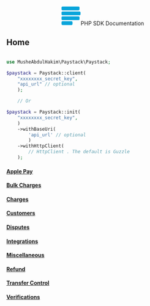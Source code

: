 <div align="center"><svg width="50" height="50" viewBox="0 0 29 28" fill="none"><path fill-rule="evenodd" clip-rule="evenodd" d="M1.51165 0H25.7369C26.5715 0 27.2504 0.671185 27.2504 1.50214V4.16909C27.2504 4.99651 26.5716 5.67141 25.7369 5.67141H1.51165C0.676996 5.67141 0 4.99657 0 4.16909V1.50214C0 0.671185 0.676996 0 1.51165 0ZM1.51165 14.887H25.7369C26.5715 14.887 27.2504 15.5599 27.2504 16.3874V19.058C27.2504 19.8854 26.5716 20.5566 25.7369 20.5566H1.51165C0.676996 20.5566 0 19.8854 0 19.058V16.3874C0 15.5599 0.676996 14.887 1.51165 14.887ZM15.1376 22.3304H1.51165C0.676996 22.3304 0 23.0016 0 23.8309V26.4997C0 27.3272 0.676996 28 1.51165 28H15.1377C15.9759 28 16.6511 27.3272 16.6511 26.4997V23.8309C16.6511 23.0016 15.9759 22.3304 15.1376 22.3304ZM1.51165 7.44171H27.2504C28.0868 7.44171 28.7619 8.11469 28.7619 8.94379V11.6127C28.7619 12.4401 28.0868 13.1148 27.2504 13.1148H1.51165C0.676996 13.1148 0 12.4401 0 11.6127V8.94379C0 8.11469 0.676996 7.44171 1.51165 7.44171Z" fill="#09A5DB"></path></svg><span>PHP SDK Documentation</span></div>

## Home

```php

use MusheAbdulHakim\Paystack\Paystack;

$paystack = Paystack::client(
    "xxxxxxxx_secret_key",
    "api_url" // optional
    );

    // Or

$paystack = Paystack::init(
    "xxxxxxxx_secret_key",
    )
    ->withBaseUri(
        'api_url' // optional
        )
    ->withHttpClient(
        // HttpClient . The default is Guzzle
    );

```

#### [Apple Pay](./ApplePay.md)
#### [Bulk Charges](./BulkCharge.md)
#### [Charges](./Charge.md)
#### [Customers](./Customer.md)
#### [Disputes](./Dispute.md)
#### [Integrations](./Integration.md)
#### [Miscellaneous](./Miscellaneous.md)
#### [Refund](./Refund.md)
#### [Transfer Control](./Transfer-Control.md)
#### [Verifications](./Verification.md)
